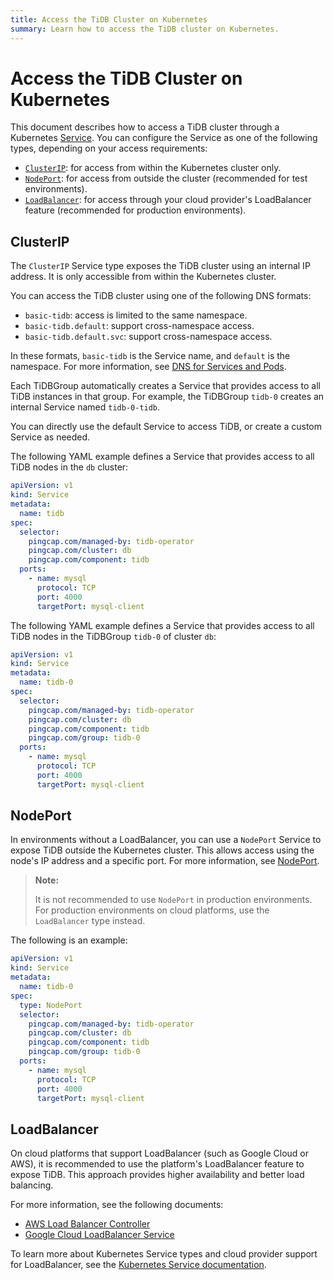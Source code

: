 ```yaml
---
title: Access the TiDB Cluster on Kubernetes
summary: Learn how to access the TiDB cluster on Kubernetes.
---
```


# Access the TiDB Cluster on Kubernetes

This document describes how to access a TiDB cluster through a Kubernetes [Service](https://kubernetes.io/docs/concepts/services-networking/service/). You can configure the Service as one of the following types, depending on your access requirements:

* [`ClusterIP`](#clusterip): for access from within the Kubernetes cluster only.
* [`NodePort`](#nodeport): for access from outside the cluster (recommended for test environments).
* [`LoadBalancer`](#loadbalancer): for access through your cloud provider's LoadBalancer feature (recommended for production environments).

## ClusterIP

The `ClusterIP` Service type exposes the TiDB cluster using an internal IP address. It is only accessible from within the Kubernetes cluster.

You can access the TiDB cluster using one of the following DNS formats:

* `basic-tidb`: access is limited to the same namespace.
* `basic-tidb.default`: support cross-namespace access.
* `basic-tidb.default.svc`: support cross-namespace access.

In these formats, `basic-tidb` is the Service name, and `default` is the namespace. For more information, see [DNS for Services and Pods](https://kubernetes.io/docs/concepts/services-networking/dns-pod-service/#namespaces-of-services).

Each TiDBGroup automatically creates a Service that provides access to all TiDB instances in that group. For example, the TiDBGroup `tidb-0` creates an internal Service named `tidb-0-tidb`.

You can directly use the default Service to access TiDB, or create a custom Service as needed.

The following YAML example defines a Service that provides access to all TiDB nodes in the `db` cluster:

```yaml
apiVersion: v1
kind: Service
metadata:
  name: tidb
spec:
  selector:
    pingcap.com/managed-by: tidb-operator
    pingcap.com/cluster: db
    pingcap.com/component: tidb
  ports:
    - name: mysql
      protocol: TCP
      port: 4000
      targetPort: mysql-client
```

The following YAML example defines a Service that provides access to all TiDB nodes in the TiDBGroup `tidb-0` of cluster `db`:

```yaml
apiVersion: v1
kind: Service
metadata:
  name: tidb-0
spec:
  selector:
    pingcap.com/managed-by: tidb-operator
    pingcap.com/cluster: db
    pingcap.com/component: tidb
    pingcap.com/group: tidb-0
  ports:
    - name: mysql
      protocol: TCP
      port: 4000
      targetPort: mysql-client
```

## NodePort

In environments without a LoadBalancer, you can use a `NodePort` Service to expose TiDB outside the Kubernetes cluster. This allows access using the node's IP address and a specific port. For more information, see [NodePort](https://kubernetes.io/docs/concepts/services-networking/service/#type-nodeport).

> **Note:**
>
> It is not recommended to use `NodePort` in production environments. For production environments on cloud platforms, use the `LoadBalancer` type instead.

The following is an example:

```yaml
apiVersion: v1
kind: Service
metadata:
  name: tidb-0
spec:
  type: NodePort
  selector:
    pingcap.com/managed-by: tidb-operator
    pingcap.com/cluster: db
    pingcap.com/component: tidb
    pingcap.com/group: tidb-0
  ports:
    - name: mysql
      protocol: TCP
      port: 4000
      targetPort: mysql-client
```

## LoadBalancer

On cloud platforms that support LoadBalancer (such as Google Cloud or AWS), it is recommended to use the platform's LoadBalancer feature to expose TiDB. This approach provides higher availability and better load balancing.

For more information, see the following documents:

- [AWS Load Balancer Controller](https://kubernetes-sigs.github.io/aws-load-balancer-controller/latest/)
- [Google Cloud LoadBalancer Service](https://cloud.google.com/kubernetes-engine/docs/concepts/service-load-balancer)

To learn more about Kubernetes Service types and cloud provider support for LoadBalancer, see the [Kubernetes Service documentation](https://kubernetes.io/docs/concepts/services-networking/service/).
